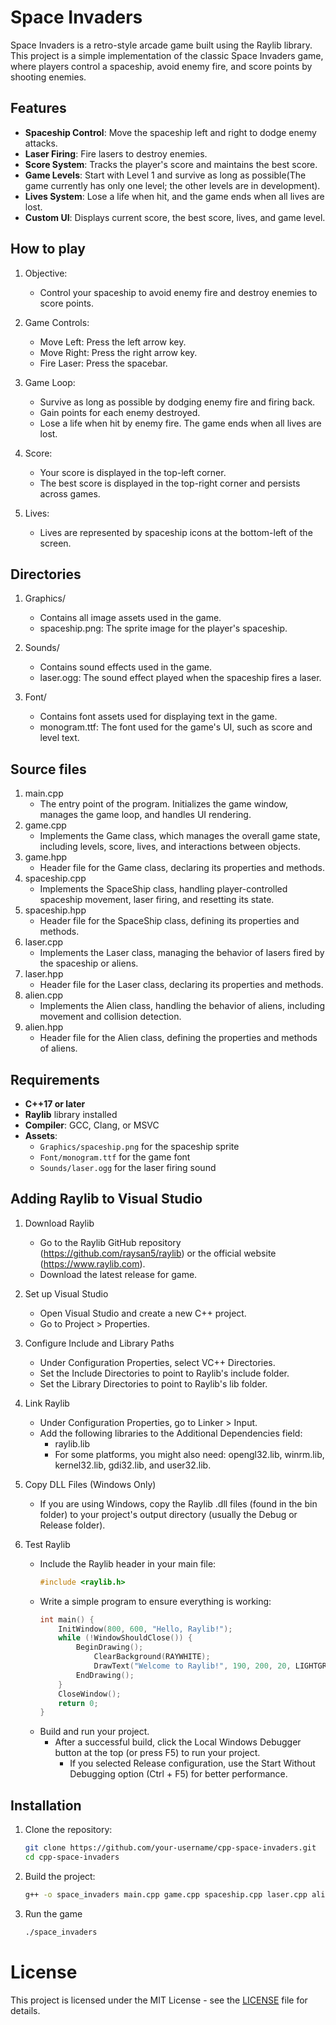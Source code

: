 # Space Invaders

Space Invaders is a retro-style arcade game built using the Raylib library. This project is a simple implementation of the classic Space Invaders game, where players control a spaceship, avoid enemy fire, and score points by shooting enemies.

## Features

- **Spaceship Control**: Move the spaceship left and right to dodge enemy attacks.
- **Laser Firing**: Fire lasers to destroy enemies.
- **Score System**: Tracks the player's score and maintains the best score.
- **Game Levels**: Start with Level 1 and survive as long as possible(The game currently has only one level; the other levels are in development).
- **Lives System**: Lose a life when hit, and the game ends when all lives are lost.
- **Custom UI**: Displays current score, the best score, lives, and game level.


## How to play

1. Objective:
    - Control your spaceship to avoid enemy fire and destroy enemies to score points.

2. Game Controls:
    - Move Left: Press the left arrow key.
    - Move Right: Press the right arrow key.
    - Fire Laser: Press the spacebar.
    
3. Game Loop:
    - Survive as long as possible by dodging enemy fire and firing back.
    - Gain points for each enemy destroyed.
    - Lose a life when hit by enemy fire. The game ends when all lives are lost.

4. Score:
    - Your score is displayed in the top-left corner.
    - The best score is displayed in the top-right corner and persists across games.

5. Lives:
    - Lives are represented by spaceship icons at the bottom-left of the screen.


## Directories

1. Graphics/
    - Contains all image assets used in the game.
    - spaceship.png: The sprite image for the player's spaceship.

2. Sounds/
    - Contains sound effects used in the game.
    - laser.ogg: The sound effect played when the spaceship fires a laser.

3. Font/
    - Contains font assets used for displaying text in the game.
    - monogram.ttf: The font used for the game's UI, such as score and level text.


## Source files

1. main.cpp
    -  The entry point of the program. Initializes the game window, manages the game loop, and handles UI rendering.
2. game.cpp
    - Implements the Game class, which manages the overall game state, including levels, score, lives, and interactions between objects.
3. game.hpp
    - Header file for the Game class, declaring its properties and methods.
4. spaceship.cpp
    - Implements the SpaceShip class, handling player-controlled spaceship movement, laser firing, and resetting its state.
5. spaceship.hpp
    - Header file for the SpaceShip class, defining its properties and methods.
6. laser.cpp
    - Implements the Laser class, managing the behavior of lasers fired by the spaceship or aliens.
7. laser.hpp
    - Header file for the Laser class, declaring its properties and methods.
8. alien.cpp
    - Implements the Alien class, handling the behavior of aliens, including movement and collision detection.
9. alien.hpp
    - Header file for the Alien class, defining the properties and methods of aliens.


## Requirements

- **C++17 or later**
- **Raylib** library installed
- **Compiler**: GCC, Clang, or MSVC
- **Assets**:
  - `Graphics/spaceship.png` for the spaceship sprite
  - `Font/monogram.ttf` for the game font
  - `Sounds/laser.ogg` for the laser firing sound

## Adding Raylib to Visual Studio

1. Download Raylib
    - Go to the Raylib GitHub repository (https://github.com/raysan5/raylib) or the official website (https://www.raylib.com).
    - Download the latest release for game.

2. Set up Visual Studio
    - Open Visual Studio and create a new C++ project.
    -  Go to Project > Properties.

3. Configure Include and Library Paths
    - Under Configuration Properties, select VC++ Directories.
    - Set the Include Directories to point to Raylib's include folder.
    - Set the Library Directories to point to Raylib's lib folder.

4. Link Raylib
    - Under Configuration Properties, go to Linker > Input.
    -  Add the following libraries to the Additional Dependencies field:
        -  raylib.lib
        - For some platforms, you might also need:
            opengl32.lib, winrm.lib, kernel32.lib, gdi32.lib, and user32.lib.

5. Copy DLL Files (Windows Only)
    - If you are using Windows, copy the Raylib .dll files (found in the bin folder) to your project's output directory (usually the Debug or Release folder).

6. Test Raylib
    - Include the Raylib header in your main file:
        ``` cpp
        #include <raylib.h>

    - Write a simple program to ensure everything is working:
        ``` cpp
        int main() {
            InitWindow(800, 600, "Hello, Raylib!");
            while (!WindowShouldClose()) {
                BeginDrawing();
                    ClearBackground(RAYWHITE);
                    DrawText("Welcome to Raylib!", 190, 200, 20, LIGHTGRAY);
                EndDrawing();
            }
            CloseWindow();
            return 0;
        }

    - Build and run your project.
        - After a successful build, click the Local Windows Debugger button at the top (or press F5) to run your project.
            - If you selected Release configuration, use the Start Without Debugging option (Ctrl + F5) for better performance.

## Installation

1. Clone the repository:
   ```bash
   git clone https://github.com/your-username/cpp-space-invaders.git
   cd cpp-space-invaders
2. Build the project:
    ```bash
    g++ -o space_invaders main.cpp game.cpp spaceship.cpp laser.cpp alien.cpp -lraylib -std=c++17
3. Run the game
    ```bash
    ./space_invaders
# License

This project is licensed under the MIT License - see the [LICENSE](./LICENSE) file for details.

